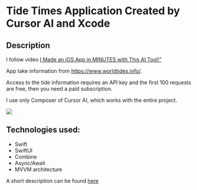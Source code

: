 # Tide  Times Application Created by Cursor AI and Xcode

## Description

 I follow video [I Made an iOS App in MINUTES with This AI Tool!” ](https://www.youtube.com/watch?v=oe3Jn6FRoII) 

 App take information from https://www.worldtides.info/. 

Access to the tide information requires an API key and the first 100 requests are free, then you need a paid subscription.

I use  only Composer of Cursor AI, which works with the entire project. 

![](https://github.com/BestKora/Tile-Times/blob/ff4e1c37fb3d45f9bea79404e4d49ebbcf5ee671/Tide%20Times/TideTimes.gif)  

## Technologies used:
- Swift
- SwiftUI
- Combine
- Async/Await
- MVVM architecture

A short description can be found [here](https://docs.google.com/document/d/1alV9O5tULcsHl3VSsBQg6yrEzY_DOHDwiPyzppAnCsI/edit?pli=1&tab=t.0#heading=h.y8x77ncnzmn2)
